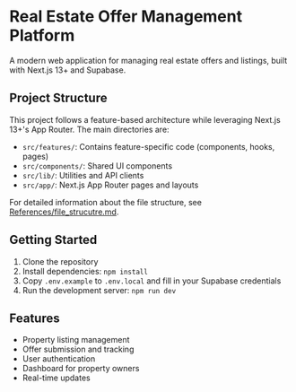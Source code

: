 # Real Estate Offer Management Platform

A modern web application for managing real estate offers and listings, built with Next.js 13+ and Supabase.

## Project Structure

This project follows a feature-based architecture while leveraging Next.js 13+'s App Router. The main directories are:

- `src/features/`: Contains feature-specific code (components, hooks, pages)
- `src/components/`: Shared UI components
- `src/lib/`: Utilities and API clients
- `src/app/`: Next.js App Router pages and layouts

For detailed information about the file structure, see [References/file_strucutre.md](References/file_strucutre.md).

## Getting Started

1. Clone the repository
2. Install dependencies: `npm install`
3. Copy `.env.example` to `.env.local` and fill in your Supabase credentials
4. Run the development server: `npm run dev`

## Features

- Property listing management
- Offer submission and tracking
- User authentication
- Dashboard for property owners
- Real-time updates
